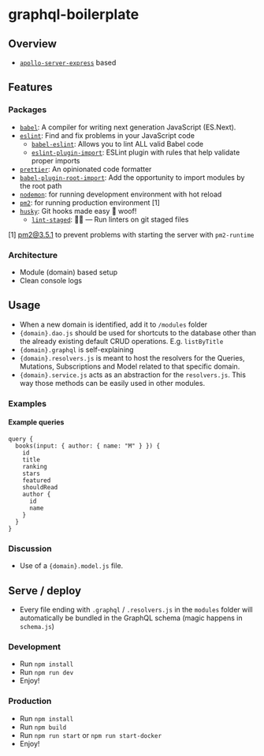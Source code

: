 # graphql-boilerplate

## Overview

- [`apollo-server-express`](https://github.com/apollographql/apollo-server/tree/master/packages/apollo-server-express) based

## Features

### Packages

- [`babel`](https://github.com/babel/babel): A compiler for writing next generation JavaScript (ES.Next).
- [`eslint`](https://github.com/eslint/eslint): Find and fix problems in your JavaScript code
  - [`babel-eslint`](https://github.com/babel/babel-eslint): Allows you to lint ALL valid Babel code
  - [`eslint-plugin-import`](https://github.com/benmosher/eslint-plugin-import): ESLint plugin with rules that help validate proper imports
- [`prettier`](https://github.com/prettier/prettier): An opinionated code formatter
- [`babel-plugin-root-import`](https://github.com/entwicklerstube/babel-plugin-root-import#readme): Add the opportunity to import modules by the root path
- [`nodemon`](https://github.com/remy/nodemon): for running development environment with hot reload
- [`pm2`](https://github.com/Unitech/pm2): for running production environment [1]
- [`husky`](https://github.com/typicode/husky): Git hooks made easy 🐶 woof!
  - [`lint-staged`](https://github.com/okonet/lint-staged): 🚫💩 — Run linters on git staged files

[1] pm2@3.5.1 to prevent problems with starting the server with `pm2-runtime`

### Architecture

- Module (domain) based setup
- Clean console logs

## Usage

- When a new domain is identified, add it to `/modules` folder
- `{domain}.dao.js` should be used for shortcuts to the database other than the already existing default CRUD operations. E.g. `listByTitle`
- `{domain}.graphql` is self-explaining
- `{domain}.resolvers.js` is meant to host the resolvers for the Queries, Mutations, Subscriptions and Model related to that specific domain.
- `{domain}.service.js` acts as an abstraction for the `resolvers.js`. This way those methods can be easily used in other modules.

### Examples

#### Example queries

```
query {
  books(input: { author: { name: "M" } }) {
    id
    title
    ranking
    stars
    featured
    shouldRead
    author {
      id
      name
    }
  }
}
```

### Discussion

- Use of a `{domain}.model.js` file.

## Serve / deploy

- Every file ending with `.graphql` / `.resolvers.js` in the `modules` folder will automatically be bundled in the GraphQL schema (magic happens in `schema.js`)

### Development

- Run `npm install`
- Run `npm run dev`
- Enjoy!

### Production

- Run `npm install`
- Run `npm build`
- Run `npm run start` or `npm run start-docker`
- Enjoy!
